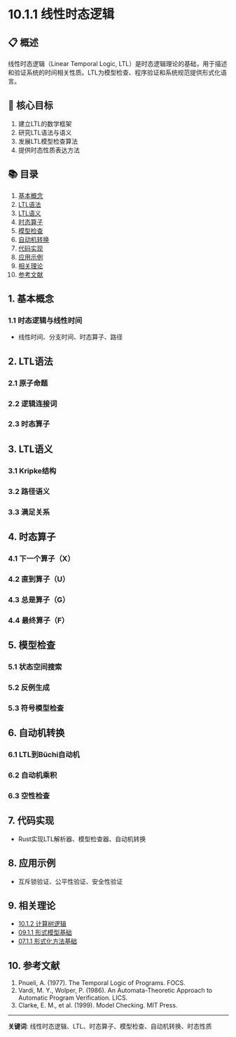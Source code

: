 # 10.1.1 线性时态逻辑

## 📋 概述

线性时态逻辑（Linear Temporal Logic, LTL）是时态逻辑理论的基础，用于描述和验证系统的时间相关性质。LTL为模型检查、程序验证和系统规范提供形式化语言。

## 🎯 核心目标

1. 建立LTL的数学框架
2. 研究LTL语法与语义
3. 发展LTL模型检查算法
4. 提供时态性质表达方法

## 📚 目录

1. [基本概念](#1-基本概念)
2. [LTL语法](#2-ltl语法)
3. [LTL语义](#3-ltl语义)
4. [时态算子](#4-时态算子)
5. [模型检查](#5-模型检查)
6. [自动机转换](#6-自动机转换)
7. [代码实现](#7-代码实现)
8. [应用示例](#8-应用示例)
9. [相关理论](#9-相关理论)
10. [参考文献](#10-参考文献)

## 1. 基本概念

### 1.1 时态逻辑与线性时间

- 线性时间、分支时间、时态算子、路径

## 2. LTL语法

### 2.1 原子命题

### 2.2 逻辑连接词

### 2.3 时态算子

## 3. LTL语义

### 3.1 Kripke结构

### 3.2 路径语义

### 3.3 满足关系

## 4. 时态算子

### 4.1 下一个算子（X）

### 4.2 直到算子（U）

### 4.3 总是算子（G）

### 4.4 最终算子（F）

## 5. 模型检查

### 5.1 状态空间搜索

### 5.2 反例生成

### 5.3 符号模型检查

## 6. 自动机转换

### 6.1 LTL到Büchi自动机

### 6.2 自动机乘积

### 6.3 空性检查

## 7. 代码实现

- Rust实现LTL解析器、模型检查器、自动机转换

## 8. 应用示例

- 互斥锁验证、公平性验证、安全性验证

## 9. 相关理论

- [10.1.2 计算树逻辑](10.1.2_计算树逻辑.md)
- [09.1.1 形式模型基础](../09_Formal_Model_Theory/09.1.1_形式模型基础.md)
- [07.1.1 形式化方法基础](../07_Software_Engineering_Theory/07.1.1_形式化方法基础.md)

## 10. 参考文献

1. Pnueli, A. (1977). The Temporal Logic of Programs. FOCS.
2. Vardi, M. Y., Wolper, P. (1986). An Automata-Theoretic Approach to Automatic Program Verification. LICS.
3. Clarke, E. M., et al. (1999). Model Checking. MIT Press.

---
**关键词**: 线性时态逻辑、LTL、时态算子、模型检查、自动机转换、时态性质
